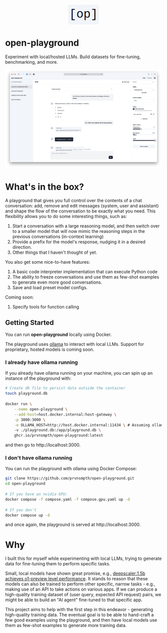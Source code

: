 <div align="center">
    <img src="static/favicon.png" />
</div>

# open-playground

Experiment with local/hosted LLMs. Build datasets for fine-tuning, benchmarking, and more.

<img src="static/screenshot2.png" />

# What's in the box?

A playground that gives you full control over the contents of a chat conversation: add, remove and edit messages (system, user and assistant) and shape the flow of the conversation to be exactly what you need. This flexibility allows you to do some interesting things, such as:
1. Start a conversation with a large reasoning model, and then switch over to a smaller model that will now mimic the reasoning steps in the previous conversations (in-context learning)
2. Provide a prefix for the model's response, nudging it in a desired direction.
3. Other things that I haven't thought of yet.

You also get some nice-to-have features:
1. A basic code interpreter implementation that can execute Python code
2. The ability to freeze conversations and use them as few-shot examples to generate even more good conversations.
3. Save and load preset model configs.

Coming soon:
1. Specify tools for function calling

## Getting Started

You can run **open-playground** locally using Docker.

The playground uses [ollama](https://ollama.com) to interact with local LLMs. Support for proprietary, hosted models is coming soon.

### I already have ollama running

If you already have ollama running on your machine, you can spin up an instance of the playground with:

```bash
# Create db file to persist data outside the container
touch playground.db

docker run \
    --name open-playground \
    --add-host=host.docker.internal:host-gateway \
    -p 3000:3000 \
    -e OLLAMA_HOST=http://host.docker.internal:11434 \ # Assuming ollama is running on port 11434
    -v ./playground.db:/app/playground.db \
    ghcr.io/prvnsmpth/open-playground:latest
```

and then go to http://localhost:3000.

### I don't have ollama running

You can run the playground with ollama using Docker Compose:

```bash
git clone https://github.com/prvnsmpth/open-playground.git
cd open-playground

# If you have an nvidia GPU:
docker compose -f compose.yaml -f compose.gpu.yaml up -d

# If you don't
docker compose up -d
```

and once again, the playground is served at http://localhost:3000.

# Why

I built this for myself while experimenting with local LLMs, trying to generate data for fine-tuning them to perform specific tasks.

Small, local models have shown great promise, e.g., [deepscaler:1.5b achieves o1-preview level performance](https://pretty-radio-b75.notion.site/DeepScaleR-Surpassing-O1-Preview-with-a-1-5B-Model-by-Scaling-RL-19681902c1468005bed8ca303013a4e2). It stands to reason that these models can also be trained to perform other specific, narrow tasks - e.g., making use of an API to take actions on various apps. If we can produce a high-quality training dataset of (user query, expected API request) pairs, we might be able to build an "AI agent" fine-tuned to that specific app.

This project aims to help with the first step in this endeavor - generating high-quality training data. The eventual goal is to be able to hand-craft a few good examples using the playground, and then have local models use them as few-shot examples to generate more training data.
